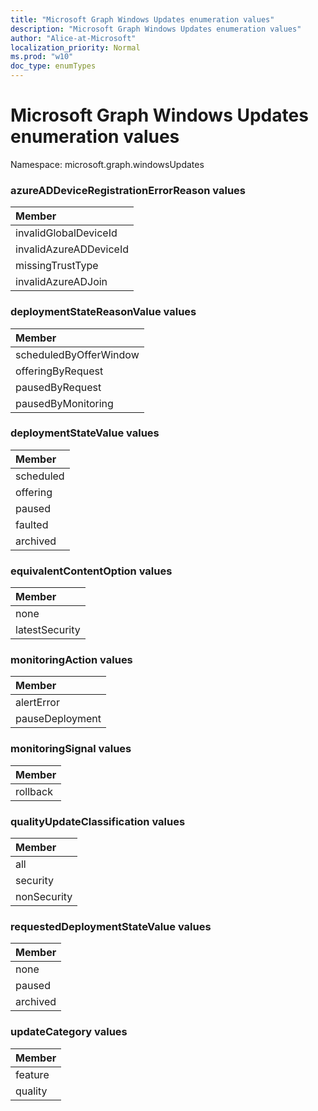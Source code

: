 ```yaml
---
title: "Microsoft Graph Windows Updates enumeration values"
description: "Microsoft Graph Windows Updates enumeration values"
author: "Alice-at-Microsoft"
localization_priority: Normal
ms.prod: "w10"
doc_type: enumTypes
---
```


# Microsoft Graph Windows Updates enumeration values

Namespace: microsoft.graph.windowsUpdates

### azureADDeviceRegistrationErrorReason values 

|Member|
|:---|
|invalidGlobalDeviceId|
|invalidAzureADDeviceId|
|missingTrustType|
|invalidAzureADJoin|

### deploymentStateReasonValue values 

|Member|
|:---|
|scheduledByOfferWindow|
|offeringByRequest|
|pausedByRequest|
|pausedByMonitoring|

### deploymentStateValue values 

|Member|
|:---|
|scheduled|
|offering|
|paused|
|faulted|
|archived|

### equivalentContentOption values 

|Member|
|:---|
|none|
|latestSecurity|

### monitoringAction values 

|Member|
|:---|
|alertError|
|pauseDeployment|

### monitoringSignal values 

|Member|
|:---|
|rollback|

### qualityUpdateClassification values 

|Member|
|:---|
|all|
|security|
|nonSecurity|

### requestedDeploymentStateValue values 

|Member|
|:---|
|none|
|paused|
|archived|

### updateCategory values 

|Member|
|:---|
|feature|
|quality|
